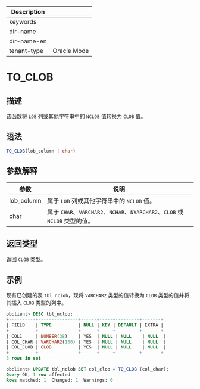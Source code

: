| Description   |                 |
|---------------|-----------------|
| keywords      |                 |
| dir-name      |                 |
| dir-name-en   |                 |
| tenant-type   | Oracle Mode     |

# TO_CLOB

## 描述

该函数将 `LOB` 列或其他字符串中的 `NCLOB` 值转换为 `CLOB` 值。

## 语法

```sql
TO_CLOB(lob_column | char)
```

## 参数解释

|     参数     |                               说明                                |
|------------|-----------------------------------------------------------------|
| lob_column | 属于 `LOB` 列或其他字符串中的 `NCLOB` 值。                                   |
| char       | 属于 `CHAR`、`VARCHAR2`、`NCHAR`、`NVARCHAR2`、`CLOB` 或 `NCLOB` 类型的值。 |

## 返回类型

返回 `CLOB` 类型。

## 示例

现有已创建的表 `tbl_nclob`，现将 `VARCHAR2` 类型的值转换为 `CLOB` 类型的值并将其插入 `CLOB` 类型的列中。

```sql
obclient> DESC tbl_nclob;
+----------+---------------+------+-----+---------+-------+
| FIELD    | TYPE          | NULL | KEY | DEFAULT | EXTRA |
+----------+---------------+------+-----+---------+-------+
| COL1     | NUMBER(38)    | YES  | NULL | NULL    | NULL  |
| COL_CHAR | VARCHAR2(100) | YES  | NULL | NULL    | NULL  |
| COL_CLOB | CLOB          | YES  | NULL | NULL    | NULL  |
+----------+---------------+------+-----+---------+-------+
3 rows in set

obclient> UPDATE tbl_nclob SET col_clob = TO_CLOB (col_char);
Query OK, 1 row affected
Rows matched: 1  Changed: 1  Warnings: 0
```
